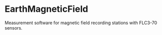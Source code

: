 # EarthMagneticField
Measurement software for magnetic field recording stations with FLC3-70 sensors.
